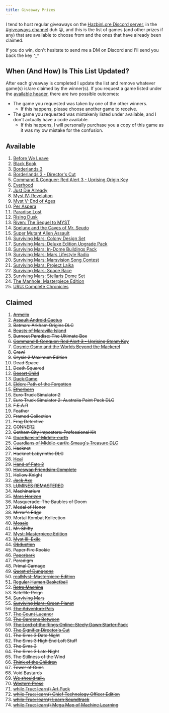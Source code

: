 ```yaml
---
title: Giveaway Prizes
---
```


I tend to host regular giveaways on the [HazbinLore Discord server][HazbinLore-Invite], in the [#giveaways channel][HazbinLore-Giveaways] duh 😜, and this is the list of games (and other prizes if any) that are available to choose from and the ones that have already been claimed.

If you do win, don't hesitate to send me a DM on Discord and I'll send you back the key ^\_^

## When (And How) Is This List Updated?

After each giveaway is completed I update the list and remove whatever game(s) is/are claimed by the winner(s). If you request a game listed under the [available header](#available), there are two possible outcomes:

- The game you requested was taken by one of the other winners.
  - If this happens, please choose another game to receive.
- The game you requested was mistakenly listed under available, and I don't actually have a code available.
  - If this happens, I will personally purchase you a copy of this game as it was my ow mistake for the confusion.

## Available

1. [Before We Leave][63]
2. [Black Book][60]
3. [Borderlands 3][58]
4. [Borderlands 3 - Director's Cut][59]
5. [Command & Conquer: Red Alert 3 - Uprising Origin Key][3]
6. [Everhood][65]
7. [Just Die Already][62]
8. [Myst IV: Revelation][21]
9. [Myst V: End of Ages][22]
10. [Per Aspera][61]
11. [Paradise Lost][64]
12. [Rising Dusk][30]
13. [Riven: The Sequel to MYST][31]
14. [Spelunx and the Caves of Mr. Seudo][32]
15. [Super Mutant Alien Assault][33]
16. [Surviving Mars: Colony Design Set][40]
17. [Surviving Mars: Deluxe Edition Upgrade Pack][39]
18. [Surviving Mars: In-Dome Buildings Pack][41]
19. [Surviving Mars: Mars Lifestyle Radio][36]
20. [Surviving Mars: Marsvision Song Contest][42]
21. [Surviving Mars: Project Laika][38]
22. [Surviving Mars: Space Race][37]
23. [Surviving Mars: Stellaris Dome Set][43]
24. [The Manhole: Masterpiece Edition][48]
25. [URU: Complete Chronicles][51]

## Claimed

1. ~~[Armello][0]~~
2. ~~[Assault Android Cactus][1]~~
3. ~~Batman: Arkham Origins DLC~~
4. ~~[Beasts of Maravilla Island][2]~~
5. ~~Burnout Paradise: The Ultimate Box~~
6. ~~[Command & Conquer: Red Alert 3 - Uprising Steam Key][4]~~
7. ~~[Cosmic Osmo and the Worlds Beyond the Mackerel][5]~~
8. ~~Crawl~~
9. ~~Crysis 2 Maximum Edition~~
10. ~~Dead Space~~
11. ~~Death Squared~~
12. ~~[Desert Child][6]~~
13. ~~[Duck Game][7]~~
14. ~~[Elden: Path of the Forgotten][8]~~
15. ~~[Etherborn][9]~~
16. ~~Euro Truck Simulator 2~~
17. ~~Euro Truck Simulator 2: Australia Paint Pack DLC~~
18. ~~F.E.A.R~~
19. ~~Feather~~
20. ~~Framed Collection~~
21. ~~Frog Detective~~
22. ~~[GONNER2][10]~~
23. ~~Gotham City Impostors: Professional Kit~~
24. ~~[Guardians of Middle-earth][12]~~
25. ~~[Guardians of Middle-earth: Smaug's Treasure DLC][11]~~
26. ~~Hacknet~~
27. ~~Hacknet Labyrinths DLC~~
28. ~~[Heal][14]~~
29. ~~[Hand of Fate 2][13]~~
30. ~~[Hiveswap Friendsim Complete][15]~~
31. ~~Hollow Knight~~
32. ~~[Jack Axe][16]~~
33. ~~[LUMINES REMASTERED][17]~~
34. ~~Machinarium~~
35. ~~[Mars Horizon][18]~~
36. ~~Masquerade: The Baubles of Doom~~
37. ~~Medal of Honor~~
38. ~~Mirror's Edge~~
39. ~~Mortal Kombat Kollection~~
40. ~~[Mosaic][19]~~
41. ~~Mr. Shifty~~
42. ~~[Myst: Masterpiece Edition][23]~~
43. ~~[Myst III: Exile][20]~~
44. ~~[Obduction][25]~~
45. ~~Paper Fire Rookie~~
46. ~~[Paperbark][26]~~
47. ~~Paradigm~~
48. ~~Primal Carnage~~
49. ~~[Quest of Dungeons][27]~~
50. ~~[realMyst: Masterpiece Edition][24]~~
51. ~~[Regular Human Basketball][28]~~
52. ~~[Retro Machina][29]~~
53. ~~Satellite Reign~~
54. ~~[Surviving Mars][34]~~
55. ~~[Surviving Mars: Green Planet][35]~~
56. ~~[The Adventure Pals][44]~~
57. ~~[The Count Lucanor][45]~~
58. ~~[The Gardens Between][46]~~
59. ~~[The Lord of the Rings Online: Steely Dawn Starter Pack][47]~~
60. ~~[The Signifier Director's Cut][49]~~
61. ~~The Sims 3 Date Night~~
62. ~~The Sims 3 High End Loft Stuff~~
63. ~~The Sims 3~~
64. ~~The Sims 3 Late Night~~
65. ~~The Stillness of the Wind~~
66. ~~[Think of the Children][50]~~
67. ~~Tower of Guns~~
68. ~~Void Bastards~~
69. ~~[We should talk.][52]~~
70. ~~[Western Press][53]~~
71. ~~[while True: learn() Art Pack][54]~~
72. ~~[while True: learn() Chief Technology Officer Edition][55]~~
73. ~~[while True: learn() Learn Soundtrack][56]~~
74. ~~[while True: learn() Mega Map of Machine Learning][57]~~

[HazbinLore-Invite]: https://discord.gg/73v24Z6nGA
[HazbinLore-Giveaways]: https://discord.com/channels/825459536994893846/923368900513640488
[0]: https://store.steampowered.com/app/290340/Armello/
[1]: https://store.steampowered.com/app/250110/Assault_Android_Cactus/
[2]: https://store.steampowered.com/app/1378020/Beasts_of_Maravilla_Island/
[3]: https://www.origin.com/usa/en-us/store/command-and-conquer/command-and-conquer-red-alert-3
[4]: https://store.steampowered.com/app/17480/Command__Conquer_Red_Alert_3/
[5]: https://store.steampowered.com/app/63620/Cosmic_Osmo_and_the_Worlds_Beyond_the_Mackerel/
[6]: https://store.steampowered.com/app/844050/Desert_Child/
[7]: https://store.steampowered.com/app/312530/Duck_Game/
[8]: https://store.steampowered.com/app/715020/Elden_Path_of_the_Forgotten/
[9]: https://store.steampowered.com/app/812160/Etherborn/
[10]: https://store.steampowered.com/app/1117670/GONNER2/
[11]: https://store.steampowered.com/app/111910/Guardians_of_Middleearth_Smaugs_Treasure/
[12]: https://store.steampowered.com/app/111900/Guardians_of_Middleearth/
[13]: https://store.steampowered.com/app/456670/Hand_of_Fate_2/
[14]: https://store.steampowered.com/app/1056610/Heal/
[15]: https://store.steampowered.com/app/833040/Hiveswap_Friendsim/
[16]: https://store.steampowered.com/app/985780/Jack_Axe/
[17]: https://store.steampowered.com/app/851670/LUMINES_REMASTERED/
[18]: https://store.steampowered.com/app/765810/Mars_Horizon/
[19]: https://store.steampowered.com/app/349270/Mosaic/
[20]: https://store.steampowered.com/app/925930/Myst_III_Exile/
[21]: https://store.steampowered.com/app/925940/Myst_IV_Revelation/
[22]: https://store.steampowered.com/app/208110/Myst_V_End_of_Ages/
[23]: https://store.steampowered.com/app/63660/Myst_Masterpiece_Edition/
[24]: https://store.steampowered.com/app/244430/realMyst_Masterpiece_Edition/
[25]: https://store.steampowered.com/app/306760/Obduction/
[26]: https://store.steampowered.com/app/916900/Paperbark/
[27]: https://store.steampowered.com/app/270050/Quest_of_Dungeons/
[28]: https://store.steampowered.com/app/661940/Regular_Human_Basketball/
[29]: https://store.steampowered.com/app/1127970/Retro_Machina/
[30]: https://store.steampowered.com/app/848930/Rising_Dusk/
[31]: https://store.steampowered.com/app/63610/Riven_The_Sequel_to_MYST/
[32]: https://store.steampowered.com/app/63640/Spelunx_and_the_Caves_of_Mr_Seudo/
[33]: https://store.steampowered.com/app/368680/Super_Mutant_Alien_Assault/
[34]: https://store.steampowered.com/app/464920/Surviving_Mars/
[35]: https://store.steampowered.com/app/952890/Surviving_Mars_Green_Planet/
[36]: https://store.steampowered.com/app/1657990/Surviving_Mars_Mars_Lifestyle_Radio/
[37]: https://store.steampowered.com/app/801670/Surviving_Mars_Space_Race/
[38]: https://store.steampowered.com/app/1042360/Surviving_Mars_Project_Laika/
[39]: https://store.steampowered.com/app/801710/Surviving_Mars_Deluxe_Upgrade_Pack/
[40]: https://store.steampowered.com/app/952892/Surviving_Mars_Colony_Design_Set/
[41]: https://store.steampowered.com/app/1497160/Surviving_Mars_InDome_Buildings_Pack/
[42]: https://store.steampowered.com/app/952891/Surviving_Mars_Marsvision_Song_Contest/
[43]: https://store.steampowered.com/app/801650/Surviving_Mars_Stellaris_Dome_Set/
[44]: https://store.steampowered.com/app/396710/The_Adventure_Pals/
[45]: https://store.steampowered.com/app/440880/The_Count_Lucanor/
[46]: https://store.steampowered.com/app/600990/The_Gardens_Between/
[47]: https://store.steampowered.com/app/212500/The_Lord_of_the_Rings_Online/
[48]: https://store.steampowered.com/app/63630/The_Manhole_Masterpiece_Edition/
[49]: https://store.steampowered.com/app/1082930/The_Signifier_Directors_Cut/
[50]: https://store.steampowered.com/app/573600/Think_of_the_Children/
[51]: https://store.steampowered.com/app/63650/URU_Complete_Chronicles/
[52]: https://store.steampowered.com/app/1255990/We_should_talk/
[53]: https://store.steampowered.com/app/377360/Western_Press/
[54]: https://store.steampowered.com/app/1022720/while_True_learn_Art_Pack/
[55]: https://store.steampowered.com/bundle/10114/while_True_learn_Chief_Technology_Officer_Edition/
[56]: https://store.steampowered.com/app/1019360/while_True_learn_Soundtrack/
[57]: https://store.steampowered.com/app/1026800/while_True_learn_Mega_Map_of_Machine_Learning/
[58]: https://store.steampowered.com/app/397540/Borderlands_3/
[59]: https://store.steampowered.com/app/1361831/Borderlands_3_Directors_Cut/
[60]: https://store.steampowered.com/app/1138660/Black_Book/
[61]: https://store.steampowered.com/app/803050/Per_Aspera/
[62]: https://store.steampowered.com/app/979070/Just_Die_Already/
[63]: https://store.steampowered.com/app/1073910/Before_We_Leave/
[64]: https://store.steampowered.com/app/982720/Paradise_Lost/
[65]: https://store.steampowered.com/app/1229380/Everhood/
